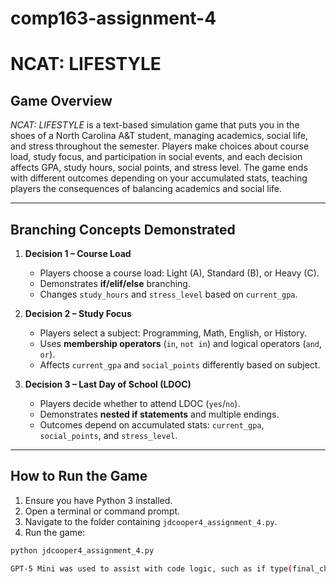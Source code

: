 # comp163-assignment-4
# NCAT: LIFESTYLE

## Game Overview
*NCAT: LIFESTYLE* is a text-based simulation game that puts you in the shoes of a North Carolina A&T student, managing academics, social life, and stress throughout the semester. Players make choices about course load, study focus, and participation in social events, and each decision affects GPA, study hours, social points, and stress level. The game ends with different outcomes depending on your accumulated stats, teaching players the consequences of balancing academics and social life.

---

## Branching Concepts Demonstrated

1. **Decision 1 – Course Load**  
   - Players choose a course load: Light (A), Standard (B), or Heavy (C).  
   - Demonstrates **if/elif/else** branching.  
   - Changes `study_hours` and `stress_level` based on `current_gpa`.  

2. **Decision 2 – Study Focus**  
   - Players select a subject: Programming, Math, English, or History.  
   - Uses **membership operators** (`in`, `not in`) and logical operators (`and`, `or`).  
   - Affects `current_gpa` and `social_points` differently based on subject.  

3. **Decision 3 – Last Day of School (LDOC)**  
   - Players decide whether to attend LDOC (`yes`/`no`).  
   - Demonstrates **nested if statements** and multiple endings.  
   - Outcomes depend on accumulated stats: `current_gpa`, `social_points`, and `stress_level`.  

---

## How to Run the Game

1. Ensure you have Python 3 installed.  
2. Open a terminal or command prompt.  
3. Navigate to the folder containing `jdcooper4_assignment_4.py`.  
4. Run the game:

```bash
python jdcooper4_assignment_4.py

GPT-5 Mini was used to assist with code logic, such as if type(final_choice) is not str, debugging the commit process as it assisted me with understanding how to connect VS Code to git and ultimately get my commits to run, and assist with writing professional documentation for the game.
